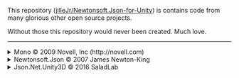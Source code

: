 This repository ([jilleJr/Newtonsoft.Json-for-Unity][repo-url]) is contains code
from many glorious other open source projects.

Without those this repository would never been created. Much love.

---

<details>
<summary>Mono &copy; 2009 Novell, Inc (http://novell.com)</summary>

> <https://github.com/mono/mono>
>
> The MIT License
> Copyright (c) 2003 Novell Inc. www.novell.com
>
> Permission is hereby granted, free of charge, to any person obtaining a copy
> of this software and associated documentation files (the Software), to deal
> in the Software without restriction, including without limitation the rights
> to use, copy, modify, merge, publish, distribute, sublicense, and/or sell
> copies of the Software, and to permit persons to whom the Software is
> furnished to do so, subject to the following conditions:
>
> The above copyright notice and this permission notice shall be included in
> all copies or substantial portions of the Software.
>
> THE SOFTWARE IS PROVIDED AS IS, WITHOUT WARRANTY OF ANY KIND, EXPRESS OR
> IMPLIED, INCLUDING BUT NOT LIMITED TO THE WARRANTIES OF MERCHANTABILITY,
> FITNESS FOR A PARTICULAR PURPOSE AND NONINFRINGEMENT. IN NO EVENT SHALL THE
> AUTHORS OR COPYRIGHT HOLDERS BE LIABLE FOR ANY CLAIM, DAMAGES OR OTHER
> LIABILITY, WHETHER IN AN ACTION OF CONTRACT, TORT OR OTHERWISE, ARISING FROM,
> OUT OF OR IN CONNECTION WITH THE SOFTWARE OR THE USE OR OTHER DEALINGS IN THE
> SOFTWARE.

</details>

<details>
<summary>Newtonsoft.Json &copy; 2007 James Newton-King</summary>

> <https://github.com/JamesNK/Newtonsoft.Json>
>
> The MIT License (MIT)
>
> Copyright (c) 2007 James Newton-King
>
> Permission is hereby granted, free of charge, to any person obtaining a copy of
> this software and associated documentation files (the "Software"), to deal in
> the Software without restriction, including without limitation the rights to
> use, copy, modify, merge, publish, distribute, sublicense, and/or sell copies of
> the Software, and to permit persons to whom the Software is furnished to do so,
> subject to the following conditions:
>
> The above copyright notice and this permission notice shall be included in all
> copies or substantial portions of the Software.
>
> THE SOFTWARE IS PROVIDED "AS IS", WITHOUT WARRANTY OF ANY KIND, EXPRESS OR
> IMPLIED, INCLUDING BUT NOT LIMITED TO THE WARRANTIES OF MERCHANTABILITY, FITNESS
> FOR A PARTICULAR PURPOSE AND NONINFRINGEMENT. IN NO EVENT SHALL THE AUTHORS OR
> COPYRIGHT HOLDERS BE LIABLE FOR ANY CLAIM, DAMAGES OR OTHER LIABILITY, WHETHER
> IN AN ACTION OF CONTRACT, TORT OR OTHERWISE, ARISING FROM, OUT OF OR IN
> CONNECTION WITH THE SOFTWARE OR THE USE OR OTHER DEALINGS IN THE SOFTWARE.

</details>

<details>
<summary>Json.Net.Unity3D &copy; 2016 SaladLab</summary>

> <https://github.com/SaladLab/Json.Net.Unity3D>
>
> The MIT License (MIT)
>
> Copyright (c) 2016 SaladLab
>
> Permission is hereby granted, free of charge, to any person obtaining a copy
> of this software and associated documentation files (the "Software"), to deal
> in the Software without restriction, including without limitation the rights
> to use, copy, modify, merge, publish, distribute, sublicense, and/or sell
> copies of the Software, and to permit persons to whom the Software is
> furnished to do so, subject to the following conditions:
>
> The above copyright notice and this permission notice shall be included in all
> copies or substantial portions of the Software.
>
> THE SOFTWARE IS PROVIDED "AS IS", WITHOUT WARRANTY OF ANY KIND, EXPRESS OR
> IMPLIED, INCLUDING BUT NOT LIMITED TO THE WARRANTIES OF MERCHANTABILITY,
> FITNESS FOR A PARTICULAR PURPOSE AND NONINFRINGEMENT. IN NO EVENT SHALL THE
> AUTHORS OR COPYRIGHT HOLDERS BE LIABLE FOR ANY CLAIM, DAMAGES OR OTHER
> LIABILITY, WHETHER IN AN ACTION OF CONTRACT, TORT OR OTHERWISE, ARISING FROM,
> OUT OF OR IN CONNECTION WITH THE SOFTWARE OR THE USE OR OTHER DEALINGS IN THE
> SOFTWARE.

</details>

[repo-url]: https://github.com/jilleJr/Newtonsoft.Json-for-Unity
